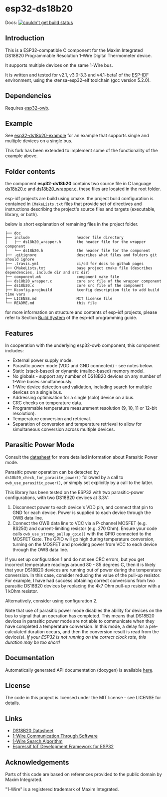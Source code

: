 # esp32-ds18b20
Docs: [![couldn't get build status](https://api.travis-ci.com/wolffshots/esp32-ds18b20.svg?branch=main "Current doc build status")](https://wolffshots.github.io/esp32-ds18b20/index.html)

## Introduction

This is a ESP32-compatible C component for the Maxim Integrated DS18B20 Programmable Resolution 1-Wire Digital
Thermometer device.

It supports multiple devices on the same 1-Wire bus.

It is written and tested for v2.1, v3.0-3.3 and v4.1-beta1 of the [ESP-IDF](https://github.com/espressif/esp-idf) 
environment, using the xtensa-esp32-elf toolchain (gcc version 5.2.0).

## Dependencies

Requires [esp32-owb](https://github.com/DavidAntliff/esp32-owb).
<!-- Requires [esp32-utility](https://github.com/wolffshots/esp32-utility). -->

## Example

See [esp32-ds18b20-example](https://github.com/DavidAntliff/esp32-ds18b20-example) for an example that supports single
and multiple devices on a single bus.

This fork has been extended to implement some of the functionality of the example above.

## Folder contents

the component **esp32-ds18b20** contains two source file in C language [ds18b20.c](ds18b20.c) and [ds18b20_wrapper.c](ds18b20_wrapper.c). these files are located in the root folder.

esp-idf projects are build using cmake. the project build configuration is contained in `CMakeLists.txt` files that provide set of directives and instructions describing the project's source files and targets (executable, library, or both). 

below is short explanation of remaining files in the project folder.

```
├── doc                         
├── include                     header file directory
│   ├── ds18b20_wrapper.h       the header file for the wrapper component
│   └── ds18b20.h               the header file for the component
├── .gitignore                  describes what files and folders git should ignore
├── .travis.yml                 ci/cd for docs to github pages
├── CMakeLists.txt              base project cmake file (describes dependencies, include dir and src dir)
├── component.mk                component make file
├── ds18b20_wrapper.c           core src file of the wrapper component
├── ds18b20.c                   core src file of the component
├── Kconfig.projbuild           kconfig description file to add build time vars
├── LICENSE.md                  MIT license file
└── README.md                   this file
```

for more information on structure and contents of esp-idf projects, please refer to Section [Build System](https://docs.espressif.com/projects/esp-idf/en/latest/esp32/api-guides/build-system.html) of the esp-idf programming guide.


## Features

In cooperation with the underlying esp32-owb component, this component includes:

 * External power supply mode.
 * Parasitic power mode (VDD and GND connected) - see notes below.
 * Static (stack-based) or dynamic (malloc-based) memory model.
 * No globals - support any number of DS18B20 devices on any number of 1-Wire buses simultaneously.
 * 1-Wire device detection and validation, including search for multiple devices on a single bus.
 * Addressing optimisation for a single (solo) device on a bus.
 * CRC checks on temperature data.
 * Programmable temperature measurement resolution (9, 10, 11 or 12-bit resolution).
 * Temperature conversion and retrieval.
 * Separation of conversion and temperature retrieval to allow for simultaneous conversion across multiple devices.

## Parasitic Power Mode

Consult the [datasheet](http://datasheets.maximintegrated.com/en/ds/DS18B20.pdf) for more detailed information about
Parasitic Power mode.

Parasitic power operation can be detected by `ds18b20_check_for_parasite_power()` followed by a call to
`owb_use_parasitic_power()`, or simply set explicitly by a call to the latter.

This library has been tested on the ESP32 with two parasitic-power configurations, with two DS18B20 devices at 3.3V:

1. Disconnect power to each device's VDD pin, and connect that pin to GND for each device. Power is supplied to
   each device through the OWB data line.
2. Connect the OWB data line to VCC via a P-channel MOSFET (e.g. BS250) and current-limiting resistor (e.g. 270 Ohm).
   Ensure your code calls `owb_use_strong_pullup_gpio()` with the GPIO connected to the MOSFET Gate. The GPIO will go
   high during temperature conversion, turning on the MOSFET and providing power from VCC to each device through the OWB
   data line.

If you set up configuration 1 and do not see CRC errors, but you get incorrect temperature readings around 80 - 85 
degrees C, then it is likely that your DS18B20 devices are running out of power during the temperature conversion. In 
this case, consider reducing the value of the pull-up resistor. For example, I have had success obtaining correct
conversions from two parasitic DS18B20 devices by replacing the 4k7 Ohm pull-up resistor with a 1 kOhm resistor.

Alternatively, consider using configuration 2.

Note that use of parasitic power mode disables the ability for devices on the bus to signal that an operation has 
completed. This means that DS18B20 devices in parasitic power mode are not able to communicate when they have completed
a temperature conversion. In this mode, a delay for a pre-calculated duration occurs, and then the conversion result is
read from the device(s). *If your ESP32 is not running on the correct clock rate, this duration may be too short!*  

## Documentation

Automatically generated API documentation (doxygen) is available [here](https://wolffshots.github.io/esp32-ds18b20/index.html).

## License

The code in this project is licensed under the MIT license - see LICENSE for details.

## Links

 * [DS18B20 Datasheet](http://datasheets.maximintegrated.com/en/ds/DS18B20.pdf)
 * [1-Wire Communication Through Software](https://www.maximintegrated.com/en/app-notes/index.mvp/id/126)
 * [1-Wire Search Algorithm](https://www.maximintegrated.com/en/app-notes/index.mvp/id/187)
 * [Espressif IoT Development Framework for ESP32](https://github.com/espressif/esp-idf)

## Acknowledgements

Parts of this code are based on references provided to the public domain by Maxim Integrated.

"1-Wire" is a registered trademark of Maxim Integrated.
